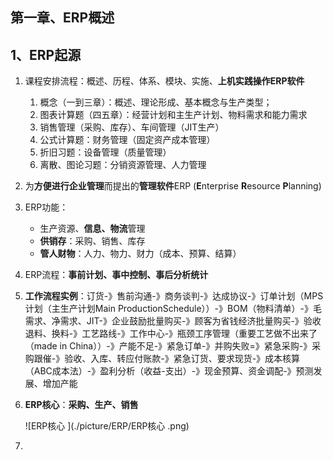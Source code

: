 ## 第一章、ERP概述

## 1、ERP起源

1. 课程安排流程：概述、历程、体系、模块、实施、**上机实践操作ERP软件**

   1. 概念（一到三章）：概述、理论形成、基本概念与生产类型；
   2. 图表计算题（四五章）：经营计划和主生产计划、物料需求和能力需求
   3. 销售管理（采购、库存）、车间管理（JIT生产）
   4. 公式计算题：财务管理（固定资产成本管理）
   5. 折旧习题：设备管理（质量管理）
   6. 离散、图论习题：分销资源管理、人力管理

2. 为**方便进行企业管理**而提出的**管理软件**ERP (**E**nterprise **R**esource **P**lanning)

3. ERP功能：

   - 生产资源、**信息、物流**管理
   - **供销存**：采购、销售、库存
   - **管人财物**：人力、物力、财力（成本、预算、结算）

4. ERP流程：**事前计划、事中控制、事后分析统计**

5. **工作流程实例**：订货-》售前沟通-》商务谈判-》达成协议-》订单计划（MPS计划（主生产计划Main ProductionSchedule））-》BOM（物料清单）-》毛需求、净需求、JIT-》企业鼓励批量购买-》顾客为省钱经济批量购买-》验收退料、换料-》工艺路线-》工作中心-》瓶颈工序管理（重要工艺做不出来了（made in China））-》产能不足-》紧急订单-》并购失败=》紧急采购-》采购跟催-》验收、入库、转应付账款-》紧急订货、要求现货-》成本核算（ABC成本法）-》盈利分析（收益-支出）-》现金预算、资金调配-》预测发展、增加产能

6. **ERP核心**：**采购、生产、销售**

   ![ERP核心 ](./picture/ERP/ERP核心 .png)

7. 